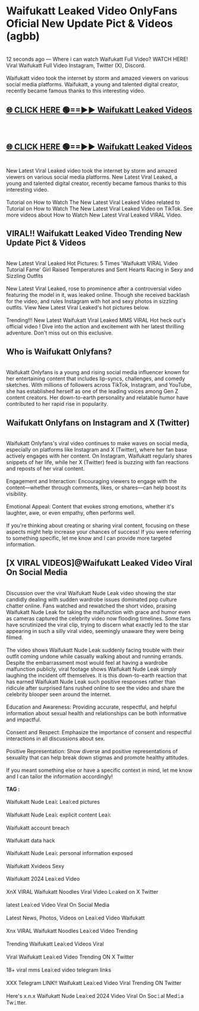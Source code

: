 # Waifukatt Leaked Video OnlyFans Oficial New Update Pict & Videos (agbb)
<br>
12 seconds ago — Where i can watch Waifukatt Full Video? WATCH HERE! Viral Waifukatt Full Video Instagram, Twitter (X), Discord.
<br><br>
Waifukatt video took the internet by storm and amazed viewers on various social media platforms. Waifukatt, a young and talented digital creator, recently became famous thanks to this interesting video.
<br>
<h2><a href="https://play.trustnlinepharmacy.us?title=Waifukatt">🌐 CLICK HERE 🟢==►► Waifukatt Leaked Videos</a></h2>
<br>
<h2><a href="https://play.trustnlinepharmacy.us?title=Waifukatt">🌐 CLICK HERE 🟢==►► Waifukatt Leaked Videos</a></h2>
<br>
New Latest Viral Leaked video took the internet by storm and amazed viewers on various social media platforms. New Latest Viral Leaked, a young and talented digital creator, recently became famous thanks to this interesting video.
<br><br>
Tutorial on How to Watch The New Latest Viral Leaked Video related to Tutorial on How to Watch The New Latest Viral Leaked Video on TikTok. See more videos about How to Watch New Latest Viral Leaked VIRAL Video.
<br>
<h2>VIRAL!! Waifukatt Leaked Video Trending New Update Pict & Videos</h2>
<br>
New Latest Viral Leaked Hot Pictures: 5 Times 'Waifukatt VIRAL Video Tutorial Fame' Girl Raised Temperatures and Sent Hearts Racing in Sexy and Sizzling Outfits
<br><br>
New Latest Viral Leaked, rose to prominence after a controversial video featuring the model in it, was leaked online. Though she received backlash for the video, and rules Instagram with hot and sexy photos in sizzling outfits. View New Latest Viral Leaked's hot pictures below.
<br><br>
Trending!!! New Latest Waifukatt Viral Leaked MMS VIRAL Hot heck out's official video ! Dive into the action and excitement with her latest thrilling adventure. Don't miss out on this exclusive.
<br>
<h2>Who is Waifukatt Onlyfans?</h2>
<br>
Waifukatt Onlyfans is a young and rising social media influencer known for her entertaining content that includes lip-syncs, challenges, and comedy sketches. With millions of followers across TikTok, Instagram, and YouTube, she has established herself as one of the leading voices among Gen Z content creators. Her down-to-earth personality and relatable humor have contributed to her rapid rise in popularity.
<br>
<h2>Waifukatt Onlyfans on Instagram and X (Twitter)</h2>
<br>
Waifukatt Onlyfans's viral video continues to make waves on social media, especially on platforms like Instagram and X (Twitter), where her fan base actively engages with her content. On Instagram, Waifukatt regularly shares snippets of her life, while her X (Twitter) feed is buzzing with fan reactions and reposts of her viral content.
<br><br>
Engagement and Interaction: Encouraging viewers to engage with the content—whether through comments, likes, or shares—can help boost its visibility.
<br><br>
Emotional Appeal: Content that evokes strong emotions, whether it's laughter, awe, or even empathy, often performs well.
<br><br>
If you're thinking about creating or sharing viral content, focusing on these aspects might help increase your chances of success! If you were referring to something specific, let me know and I can provide more targeted information.
<br>
<h2>[X VIRAL VIDEOS]@Waifukatt Leaked Video Viral On Social Media</h2>
<br>
Discussion over the viral Waifukatt Nude Leak video showing the star candidly dealing with sudden wardrobe issues dominated pop culture chatter online. Fans watched and rewatched the short video, praising Waifukatt Nude Leak for taking the malfunction with grace and humor even as cameras captured the celebrity video now flooding timelines. Some fans have scrutinized the viral clip, trying to discern what exactly led to the star appearing in such a silly viral video, seemingly unaware they were being filmed.
<br><br>
The video shows Waifukatt Nude Leak suddenly facing trouble with their outfit coming undone while casually walking about and running errands. Despite the embarrassment most would feel at having a wardrobe malfunction publicly, viral footage shows Waifukatt Nude Leak simply laughing the incident off themselves. It is this down-to-earth reaction that has earned Waifukatt Nude Leak such positive responses rather than ridicule after surprised fans rushed online to see the video and share the celebrity blooper seen around the internet.
<br><br>
Education and Awareness: Providing accurate, respectful, and helpful information about sexual health and relationships can be both informative and impactful.
<br><br>
Consent and Respect: Emphasize the importance of consent and respectful interactions in all discussions about sex.
<br><br>
Positive Representation: Show diverse and positive representations of sexuality that can help break down stigmas and promote healthy attitudes.
<br><br>
If you meant something else or have a specific context in mind, let me know and I can tailor the information accordingly!
<br><br>
<strong>TAG :</strong>
<br><br>
Waifukatt Nude Lea𝚔 Lea𝚔ed pictures
<br><br>
Waifukatt Nude Lea𝚔 explicit content Lea𝚔
<br><br>
Waifukatt account breach
<br><br>
Waifukatt data hack
<br><br>
Waifukatt Nude Lea𝚔 personal information exposed
<br><br>
Waifukatt Xvideos Sexy
<br><br>
Waifukatt 2024 Lea𝚔ed Video
<br><br>
XnX VIRAL Waifukatt Noodles Viral Video L𝚎aked on X Twitter
<br><br>
latest Lea𝚔ed Video Viral On Social Media
<br><br>
Latest News, Photos, Videos on Lea𝚔ed Video Waifukatt
<br><br>
Xnx VIRAL Waifukatt Noodles Lea𝚔ed Video Trending
<br><br>
Trending Waifukatt Lea𝚔ed Videos Viral
<br><br>
Viral Waifukatt Lea𝚔ed Video Trending ON X Twitter
<br><br>
18+ viral mms Lea𝚔ed video telegram links
<br><br>
XXX Telegram LINK!! Waifukatt Lea𝚔ed Video Viral Trending ON Twitter
<br><br>
Here's x.n.x Waifukatt Nude Lea𝚔ed 2024 Video Viral On Soc𝚒al Med𝚒a Tw𝚒tter.